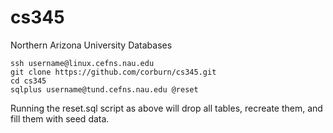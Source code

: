 # cs345
Northern Arizona University Databases

```
ssh username@linux.cefns.nau.edu
git clone https://github.com/corburn/cs345.git
cd cs345
sqlplus username@tund.cefns.nau.edu @reset
```

Running the reset.sql script as above will drop all tables, recreate them, and fill them with seed data.
